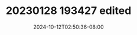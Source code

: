--- 
title: "20230128 193427 edited"
description: "streaming bokeh 20230128 193427 edited   full vidio baru"
date: 2024-10-12T02:50:36-08:00
file_code: "2zn26p8j9s68"
draft: false
cover: "gm42rgrceyk1tfiy.jpg"
tags: ["edited", "bokep-indo", "bokep-viral", "bokep-ig"]
length: 156
fld_id: "1398178"
foldername: "Ar  Luna x"
categories: ["Ar  Luna x"]
views: 12
---